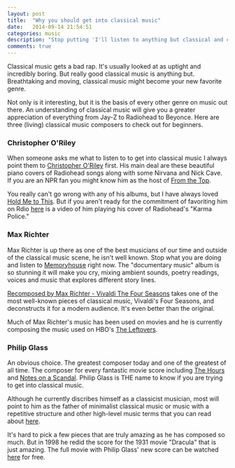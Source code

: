 ```yaml
---
layout: post
title:  "Why you should get into classical music"
date:   2014-09-14 21:54:51
categories: music
description: "Stop putting 'I'll listen to anything but classical and country' on your okCupid profile."
comments: true
---
```


Classical music gets a bad rap. It's usually looked at as uptight and incredibly boring. But really good classical music is anything but. Breathtaking and moving, classical music might become your new favorite genre. 

Not only is it interesting, but it is the basis of every other genre on music out there. An understanding of classical music will give you a greater appreciation of everything from Jay-Z to Radiohead to Beyonce. Here are three (living) classical music composers to check out for beginners. 

### Christopher O'Riley

When someone asks me what to listen to to get into classical music I always point them to [Christopher O'Riley](http://www.rdio.com/artist/Christopher_O%27Riley/) first. His main deal are these beautiful piano covers of Radiohead songs along with some Nirvana and Nick Cave. If you are an NPR fan you might know him as the host of [From the Top](http://www.fromthetop.org/).

You really can't go wrong with any of his albums, but I have always loved [Hold Me to This](http://www.rdio.com/artist/Christopher_O%27Riley/album/Hold_Me_to_This_-_Christopher_O%27Riley_Plays_Radiohead_1/). But if you aren't ready for the commitment of favoriting him on Rdio [here](https://www.youtube.com/watch?v=TagBFTSt0wE) is a video of him playing his cover of Radiohead's "Karma Police."

### Max Richter

Max Richter is up there as one of the best musicians of our time and outside of the classical music scene, he isn't well known. Stop what you are doing and listen to [Memoryhouse](http://www.rdio.com/artist/Max_Richter/album/Memoryhouse/) right now. The "documentary music" album is so stunning it will make you cry, mixing ambient sounds, poetry readings, voices and music that explores different story lines.

[Recomposed by Max Richter - Vivaldi The Four Seasons](http://www.rdio.com/artist/Max_Richter%2C_Daniel_Hope%2C_Konzerthaus_Kammerorchester_Berlin%2C_Andr%C3%A9_de_Ridder/album/Recomposed_By_Max_Richter_Vivaldi%2C_The_Four_Seasons/) takes one of the most well-known pieces of classical music, Vivaldi's Four Seasons, and deconstructs it for a modern audience. It's even better than the original.

Much of Max Richter's music has been used on movies and he is currently composing the music used on HBO's [The Leftovers](https://www.youtube.com/watch?v=DQTgEdghAOA).

### Philip Glass

An obvious choice. The greatest composer today and one of the greatest of all time. The composer for every fantastic movie score including [The Hours](http://www.rdio.com/artist/Philip_Glass/album/The_Hours_%28Music_from_the_Motion_Picture_Soundtrack%29/) and [Notes on a Scandal](http://www.rdio.com/artist/Philip_Glass/album/Notes_on_a_Scandal_%28Original_Motion_Picture_Soundtrack%29/). Philip Glass is THE name to know if you are trying to get into classical music.

Although he currently discribes himself as a classicist musician, most will point to him as the father of minimalist classical music or music with a repetitive structure and other high-level music terms that you can read about [here](http://en.wikipedia.org/wiki/Minimal_music). 

It's hard to pick a few pieces that are truly amazing as he has composed so much. But in 1998 he redid the score for the 1931 movie "Dracula" that is just amazing. The full movie with Philip Glass' new score can be watched [here](https://www.youtube.com/watch?v=mwpCTYJpeNg) for free.